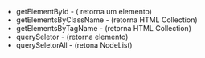 * getElementById - ( retorna um elemento)
* getElementsByClassName - (retorna HTML Collection)
* getElementsByTagName - (retorna HTML Collection)
* querySeletor - (retorna elemento)
* querySeletorAll - (retona NodeList)